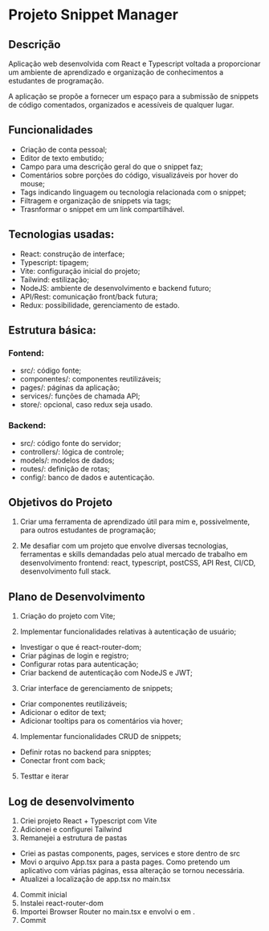 # Projeto Snippet Manager

## Descrição

Aplicação web desenvolvida com React e Typescript voltada a proporcionar um ambiente de aprendizado e organização de conhecimentos a estudantes de programação.

A aplicação se propõe a fornecer um espaço para a submissão de snippets de código comentados, organizados e acessíveis de qualquer lugar.

## Funcionalidades

- Criação de conta pessoal;
- Editor de texto embutido;
- Campo para uma descrição geral do que o snippet faz;
- Comentários sobre porções do código, visualizáveis por hover do mouse;
- Tags indicando linguagem ou tecnologia relacionada com o snippet;
- Filtragem e organização de snippets via tags;
- Trasnformar o snippet em um link compartilhável.

## Tecnologias usadas:

- React: construção de interface;
- Typescript: tipagem;
- Vite: configuração inicial do projeto;
- Tailwind: estilização;
- NodeJS: ambiente de desenvolvimento e backend futuro;
- API/Rest: comunicação front/back futura;
- Redux: possibilidade, gerenciamento de estado.

## Estrutura básica:

### Fontend:

- src/: código fonte;
- componentes/: componentes reutilizáveis;
- pages/: páginas da aplicação;
- services/: funções de chamada API;
- store/: opcional, caso redux seja usado.

### Backend:

- src/: código fonte do servidor;
- controllers/: lógica de controle;
- models/: modelos de dados;
- routes/: definição de rotas;
- config/: banco de dados e autenticação.

## Objetivos do Projeto

1) Criar uma ferramenta de aprendizado útil para mim e, possivelmente, para outros estudantes de programação;

2) Me desafiar com um projeto que envolve diversas tecnologias, ferramentas e skills demandadas pelo atual mercado de trabalho em desenvolvimento frontend: react, typescript, postCSS, API Rest, CI/CD, desenvolvimento full stack. 


## Plano de Desenvolvimento

1) Criação do projeto com Vite;

2) Implementar funcionalidades relativas à autenticação de usuário;

- Investigar o que é react-router-dom;
- Criar páginas de login e registro;
- Configurar rotas para autenticação;
- Criar backend de autenticação com NodeJS e JWT;

3) Criar interface de gerenciamento de snippets;

- Criar componentes reutilizáveis;
- Adicionar o editor de text;
- Adicionar tooltips para os comentários via hover;

4) Implementar funcionalidades CRUD de snippets;

- Definir rotas no backend para snipptes;
- Conectar front com back;

5) Testtar e iterar

## Log de desenvolvimento

1) Criei projeto React + Typescript com Vite
2) Adicionei e configurei Tailwind
3) Remanejei a estrutura de pastas
- Criei as pastas components, pages, services e store dentro de src
- Movi o arquivo App.tsx para a pasta pages. Como pretendo um aplicativo com várias páginas, essa alteração se tornou necessária.
- Atualizei a localização de app.tsx no main.tsx
4) Commit inicial
5) Instalei react-router-dom
6) Importei Browser Router no main.tsx e envolvi o <App /> em <Router></Router>.
7) Commit